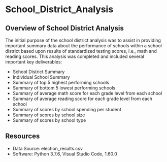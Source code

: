 # School_District_Analysis

## Overview of School District Analysis
The initial purpose of the school district analysis was to assist in providing important summary data about the performance of schools within a school district based upon results of standardized testing scores, i.e., math and reading scores. This analysis was completed and included several important key deliverables:
- School District Summary
- Individual School Summary
- Summary of top 5 highest performing schools
- Summary of bottom 5 lowest performing schools
- Summary of average math score for each grade level from each school
- Summary of average reading score for each grade level from each school
- Summary of scores by school spending per student
- Summary of scores by school size
- Summary of scores by school type


## Resources
- Data Source: election_results.csv
- Software: Python 3.7.6, Visual Studio Code, 1.60.0

